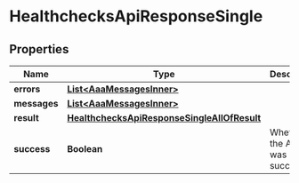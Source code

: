 

# HealthchecksApiResponseSingle


## Properties

| Name | Type | Description | Notes |
|------------ | ------------- | ------------- | -------------|
|**errors** | [**List&lt;AaaMessagesInner&gt;**](AaaMessagesInner.md) |  |  |
|**messages** | [**List&lt;AaaMessagesInner&gt;**](AaaMessagesInner.md) |  |  |
|**result** | [**HealthchecksApiResponseSingleAllOfResult**](HealthchecksApiResponseSingleAllOfResult.md) |  |  |
|**success** | **Boolean** | Whether the API call was successful |  |



